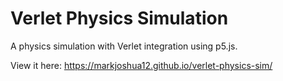 # Verlet Physics Simulation
A physics simulation with Verlet integration using p5.js.

View it here: https://markjoshua12.github.io/verlet-physics-sim/